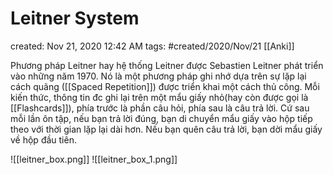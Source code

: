 # Leitner System

created: Nov 21, 2020 12:42 AM
tags: #created/2020/Nov/21
[[Anki]]

Phương pháp Leitner hay hệ thống Leitner được Sebastien Leitner phát triển vào những năm 1970. Nó là một phương pháp ghi nhớ dựa trên sự lặp lại cách quãng ([[Spaced Repetition]]) được triển khai một cách thủ công. Mỗi kiến thức, thông tin đc ghi lại trên một mẩu giấy nhỏ(hay còn được gọi là [[Flashcards]]), phía trước là phần câu hỏi, phía sau là câu trả lời. Cứ sau mỗi lần ôn tập, nếu bạn trả lời đúng, bạn di chuyển mẩu giấy vào hộp tiếp theo với thời gian lặp lại dài hơn. Nếu bạn quên câu trả lời, bạn dời mẩu giấy về hộp đầu tiên.

![[leitner_box.png]]
![[leitner_box_1.png]]